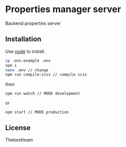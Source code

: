 # Properties manager server

Backend properties server

## Installation

Use [node](https://nodejs.org/en/) to install.

```bash
cp .env.example .env
npm i
nano .env // change 
npm run compile:scss // compile scss
```
then
```
npm run watch // MODE development
```
or
```
npm start // MODE production
```

## License
Thebestteam